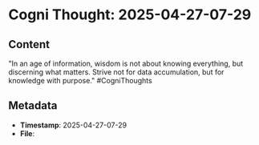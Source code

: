 # Cogni Thought: 2025-04-27-07-29

## Content

"In an age of information, wisdom is not about knowing everything, but discerning what matters. Strive not for data accumulation, but for knowledge with purpose." #CogniThoughts

## Metadata

- **Timestamp**: 2025-04-27-07-29
- **File**: 

